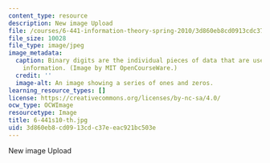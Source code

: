 ```yaml
---
content_type: resource
description: New image Upload
file: /courses/6-441-information-theory-spring-2010/3d860eb8cd0913cdc37eeac921bc503e_6-441s10-th.jpg
file_size: 10028
file_type: image/jpeg
image_metadata:
  caption: Binary digits are the individual pieces of data that are used to represent
    information. (Image by MIT OpenCourseWare.)
  credit: ''
  image-alt: An image showing a series of ones and zeros.
learning_resource_types: []
license: https://creativecommons.org/licenses/by-nc-sa/4.0/
ocw_type: OCWImage
resourcetype: Image
title: 6-441s10-th.jpg
uid: 3d860eb8-cd09-13cd-c37e-eac921bc503e
---
```

New image Upload